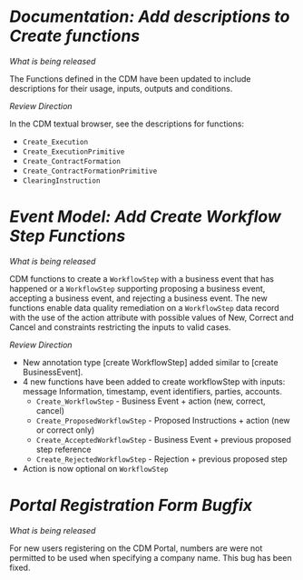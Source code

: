 # *Documentation: Add descriptions to Create functions*

_What is being released_

The Functions defined in the CDM have been updated to include descriptions for their usage, inputs, outputs and conditions.

_Review Direction_

In the CDM textual browser, see the descriptions for functions:

- `Create_Execution`
- `Create_ExecutionPrimitive`
- `Create_ContractFormation`
- `Create_ContractFormationPrimitive`
- `ClearingInstruction`

# *Event Model: Add Create Workflow Step Functions*

_What is being released_

CDM functions to create a `WorkflowStep` with a business event that has happened or a `WorkflowStep` supporting proposing a business event, accepting a business event, and rejecting a business event. The new functions enable data quality remediation on a `WorkflowStep` data record with the use of the action attribute with possible values of New, Correct and Cancel and constraints restricting the inputs to valid cases.

_Review Direction_

- New annotation type [create WorkflowStep] added similar to [create BusinessEvent].
- 4 new functions have been added to create workflowStep with inputs: message Information, timestamp, event identifiers, parties, accounts.
  - `Create_WorkflowStep` - Business Event + action (new, correct, cancel)
  - `Create_ProposedWorkflowStep` - Proposed Instructions + action (new or correct only)
  - `Create_AcceptedWorkflowStep` - Business Event + previous proposed step reference
  - `Create_RejectedWorkflowStep` - Rejection + previous proposed step
- Action is now optional on `WorkflowStep`

# *Portal Registration Form Bugfix*

_What is being released_

For new users registering on the CDM Portal, numbers are were not permitted to be used when specifying a company name. This bug has been fixed.
